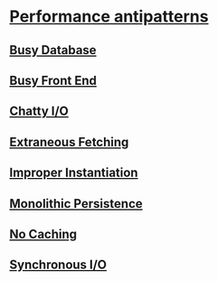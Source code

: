 # [Performance antipatterns](./index.md)
## [Busy Database](./busy-database/index.md)
## [Busy Front End](./busy-front-end/index.md)
## [Chatty I/O](./chatty-io/index.md)
## [Extraneous Fetching](./extraneous-fetching/index.md)
## [Improper Instantiation](./improper-instantiation/index.md)
## [Monolithic Persistence](./monolithic-persistence/index.md)
## [No Caching](./no-caching/index.md)
## [Synchronous I/O](./synchronous-io/index.md)